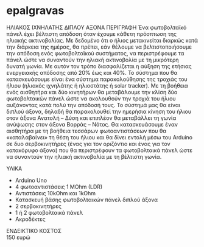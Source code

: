 # epalgravas
ΗΛΙΑΚΟΣ ΙΧΝΗΛΑΤΗΣ ΔΙΠΛΟΥ ΑΞΟΝΑ
ΠΕΡΙΓΡΑΦΗ
Ένα φωτοβολταϊκό πάνελ έχει βέλτιστη απόδοση όταν έχουμε κάθετη πρόσπτωση της ηλιακής ακτινοβολίας. Με δεδομένο ότι ο ήλιος μετακινείται διαρκώς κατά την διάρκεια της ημέρας, θα πρέπει, εάν θέλουμε να βελτιστοποιήσουμε την απόδοση ενός φωτοβολταϊκού συστήματος, να περιστρέφουμε τα πάνελ ώστε να συναντούν την ηλιακή ακτινοβολία με τη μικρότερη δυνατή γωνία. Με αυτόν τον τρόπο διασφαλίζεται η αύξηση της ετήσιας ενεργειακής απόδοσης από 20% έως και 40%.
Το σύστημα που θα κατασκευάσουμε είναι ένα σύστημα παρακολούθησης της τροχιάς του ήλιου (ηλιακός ιχνηλάτης ή ηλιοστάτης ή solar tracker). Με τη βοήθεια ενός αισθητήρα και δύο κινητήρων θα μεταβάλουμε την κλίση δύο φωτοβολταικών πάνελ ώστε να ακολουθούν την τροχιά του ήλιου αυξάνοντας κατά πολύ την απόδοσή τους.
Το σύστημά μας θα είναι διπλού άξονα, δηλαδή θα παρακολουθεί την ημερήσια κίνηση του ήλιου στον άξονα Ανατολή – Δύση  και επιπλέον θα μεταβάλλει τη γωνία ανύψωσης στον άξονα Βορράς – Νότος. 
Θα κατασκευάσουμε έναν αισθητήρα με τη βοήθεια τεσσάρων φωτοαντιστάσεων που θα «καταλαβαίνει» τη θέση του ήλιου και θα δίνει εντολή μέσω του Arduino σε δυο σερβοκινητήρες (ένας για τον οριζόντιο και ένας για τον κατακόρυφο άξονα) που θα περιστρέφουν τα φωτοβολταικά πάνελ ώστε να συναντούν την ηλιακή ακτινοβολία με τη βέλτιστη γωνία.

ΥΛΙΚΑ
-	Arduino Uno
-	4 φωτοαντιστάσεις 1 MOhm (LDR)
-	Αντιστάσεις 10kOhm και 1kOhm
-	Κατασκευή βάσης φωτοβολταικών πάνελ διπλού άξονα
-	2 σερβοκινητήρες
-	1 ή 2 φωτοβολταικά πάνελ
-	Ακροδέκτες

ΕΝΔΕΙΚΤΙΚΟ ΚΟΣΤΟΣ  
150 ευρώ
